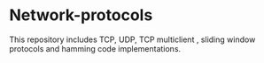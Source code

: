 # Network-protocols
This repository includes 
TCP,
UDP,
TCP multiclient ,
sliding window protocols 
and
hamming code implementations.

